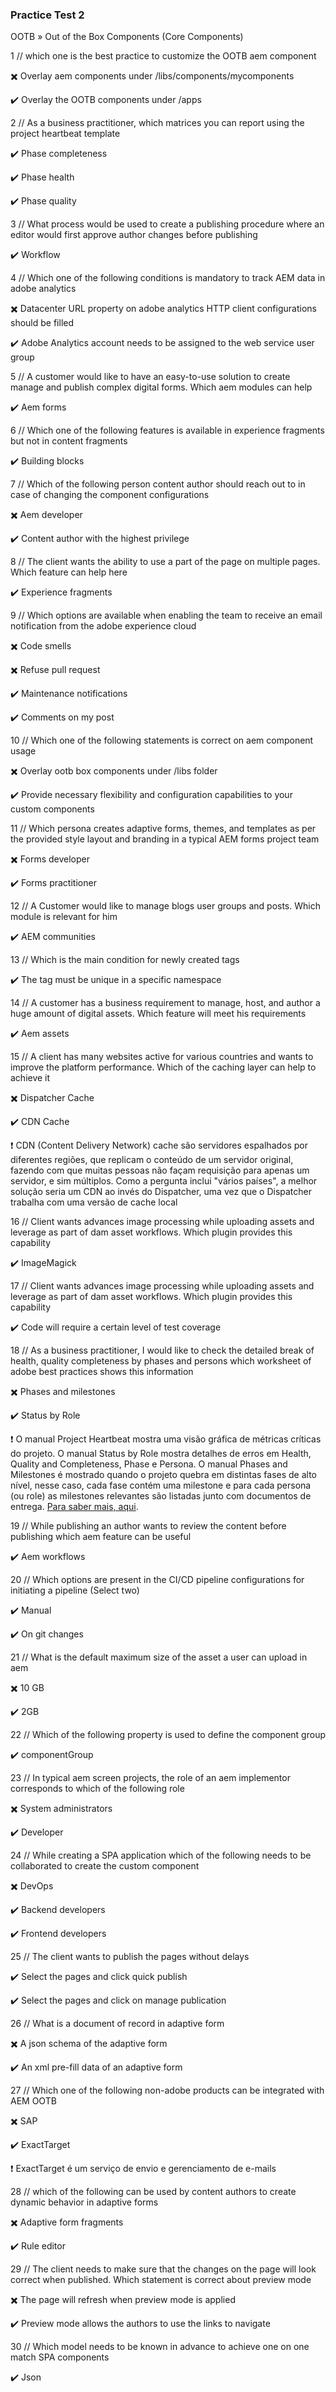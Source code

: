 ### Practice Test 2

OOTB » Out of the Box Components (Core Components)

1 // which one is the best practice to customize the OOTB aem component

:heavy_multiplication_x: Overlay aem components under /libs/components/mycomponents

:heavy_check_mark: Overlay the OOTB components under /apps

2 // As a business practitioner, which matrices you can report using the project heartbeat template

:heavy_check_mark: Phase completeness

:heavy_check_mark: Phase health

:heavy_check_mark: Phase quality

3 // What process would be used to create a publishing procedure where an editor would first approve author changes before publishing

:heavy_check_mark: Workflow

4 // Which one of the following conditions is mandatory to track AEM data in adobe analytics

:heavy_multiplication_x: Datacenter URL property on adobe analytics HTTP client configurations should be filled

:heavy_check_mark: Adobe Analytics account needs to be assigned to the web service user group

5 // A customer would like to have an easy-to-use solution to create manage and publish complex digital forms. Which aem modules can help

:heavy_check_mark: Aem forms

6 // Which one of the following features is available in experience fragments but not in content fragments

:heavy_check_mark: Building blocks

7 // Which of the following person content author should reach out to in case of changing the component configurations

:heavy_multiplication_x: Aem developer

:heavy_check_mark: Content author with the highest privilege

8 // The client wants the ability to use a part of the page on multiple pages. Which feature can help here

:heavy_check_mark: Experience fragments

9 // Which options are available when enabling the team to receive an email notification from the adobe experience cloud

:heavy_multiplication_x: Code smells

:heavy_multiplication_x: Refuse pull request

:heavy_check_mark: Maintenance notifications

:heavy_check_mark: Comments on my post

10 // Which one of the following statements is correct on aem component usage

:heavy_multiplication_x: Overlay ootb box components under /libs folder

:heavy_check_mark: Provide necessary flexibility and configuration capabilities to your custom components

11 // Which persona creates adaptive forms, themes, and templates as per the provided style layout and branding in a typical AEM forms project team

:heavy_multiplication_x: Forms developer

:heavy_check_mark: Forms practitioner

12 // A Customer would like to manage blogs user groups and posts. Which module is relevant for him

:heavy_check_mark: AEM communities

13 // Which is the main condition for newly created tags

:heavy_check_mark: The tag must be unique in a specific namespace

14 // A customer has a business requirement to manage, host, and author a huge amount of digital assets. Which feature will meet his requirements

:heavy_check_mark: Aem assets

15 // A client has many websites active for various countries and wants to improve the platform performance. Which of the caching layer can help to achieve it

:heavy_multiplication_x: Dispatcher Cache

:heavy_check_mark: CDN Cache

❗ CDN (Content Delivery Network) cache são servidores espalhados por diferentes regiões, que replicam o conteúdo de um servidor original, fazendo com que muitas pessoas não façam requisição para apenas um servidor, e sim múltiplos. Como a pergunta inclui "vários países", a melhor solução seria um CDN ao invés do Dispatcher, uma vez que o Dispatcher trabalha com uma versão de cache local

16 // Client wants advances image processing while uploading assets and leverage as part of dam asset workflows. Which plugin provides this capability

:heavy_check_mark: ImageMagick

17 // Client wants advances image processing while uploading assets and leverage as part of dam asset workflows. Which plugin provides this capability

:heavy_check_mark: Code will require a certain level of test coverage

18 // As a business practitioner, I would like to check the detailed break of health, quality completeness by phases and persons which worksheet of adobe best practices shows this information

:heavy_multiplication_x: Phases and milestones

:heavy_check_mark: Status by Role

❗ O manual Project Heartbeat mostra uma visão gráfica de métricas críticas do projeto. O manual Status by Role mostra detalhes de erros em Health, Quality and Completeness, Phase e Persona. O manual Phases and Milestones é mostrado quando o projeto quebra em distintas fases de alto nível, nesse caso, cada fase contém uma milestone e para cada persona (ou role) as milestones relevantes são listadas junto com documentos de entrega. [Para saber mais, aqui](https://experienceleague.adobe.com/docs/experience-manager-65/managing/managing-best-practices-checklist/best-practices.html?lang=en).

19 // While publishing an author wants to review the content before publishing which aem feature can be useful

:heavy_check_mark: Aem workflows

20 // Which options are present in the CI/CD pipeline configurations for initiating a pipeline (Select two)

:heavy_check_mark: Manual

:heavy_check_mark: On git changes

21 // What is the default maximum size of the asset a user can upload in aem

:heavy_multiplication_x: 10 GB

:heavy_check_mark: 2GB

22 // Which of the following property is used to define the component group

:heavy_check_mark: componentGroup

23 // In typical aem screen projects, the role of an aem implementor corresponds to which of the following role

:heavy_multiplication_x: System administrators

:heavy_check_mark: Developer

24 // While creating a SPA application which of the following needs to be collaborated to create the custom component

:heavy_multiplication_x: DevOps

:heavy_check_mark: Backend developers

:heavy_check_mark: Frontend developers

25 // The client wants to publish the pages without delays

:heavy_check_mark: Select the pages and click quick publish

:heavy_check_mark: Select the pages and click on manage publication

26 // What is a document of record in adaptive form

:heavy_multiplication_x: A json schema of the adaptive form

:heavy_check_mark: An xml pre-fill data of an adaptive form

27 // Which one of the following non-adobe products can be integrated with AEM OOTB

:heavy_multiplication_x: SAP

:heavy_check_mark: ExactTarget

❗ ExactTarget é um serviço de envio e gerenciamento de e-mails

28 // which of the following can be used by content authors to create dynamic behavior in adaptive forms

:heavy_multiplication_x: Adaptive form fragments

:heavy_check_mark: Rule editor

29 // The client needs to make sure that the changes on the page will look correct when published. Which statement is correct about preview mode

:heavy_multiplication_x: The page will refresh when preview mode is applied

:heavy_check_mark: Preview mode allows the authors to use the links to navigate

30 // Which model needs to be known in advance to achieve one on one match SPA components

:heavy_check_mark: Json